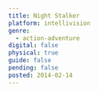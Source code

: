 ```yaml
---
title: Night Stalker
platform: intellivision
genre:
  - action-adventure
digital: false
physical: true
guide: false
pending: false
posted: 2014-02-14
---
```

